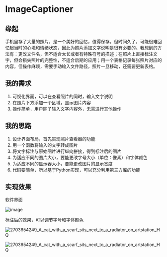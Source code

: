 # ImageCaptioner

## 缘起

手机里存了大量的照片，是一个美好的回忆，值得保存。但时间久了，可能很难回忆起当时的心境和情绪状态，因此为照片添加文字说明是很有必要的。我想到的方法有：更改文件名，但不适合太长或者有特殊符号的描述；在照片上直接标注文字，但会损失照片的完整性，不适合后期的应用；用一个表格记录每张照片对应的内容，但操作麻烦，需要手动输入文件路径，照片一旦移动，还需要更新表格。

## 我的需求

1. 可视化界面，可以在查看照片的同时，输入文字说明
2. 在照片下方添加一个区域，显示图片内容
3. 操作简单，用户除了输入文字内容外，无需进行其他操作

## 我的思路

1. 设计界面布局，首先实现照片查看器的功能
2. 用一个函数将输入的文字转成图片
3. 将文字标注与原始图片进行纵向拼接，得到标注后的图片
4. 为适应不同的图片大小，要能更改字号大小（单位：像素）和字体颜色
5. 为适应不同的显示器大小，要能更改图片的显示宽度
6. 代码要简单，所以基于Python实现，可以充分利用第三方库的功能

## 实现效果

软件界面

![image](https://github.com/nwuLiucy/ImageCaptioner/assets/53895985/24e6da3f-927d-4b68-af9b-c0b431d63bd5)

标注后的效果，可以调节字号和字体颜色

![2703654249_A_cat_with_a_scarf_sits_next_to_a_radiator_on_artstation_HQ](https://github.com/nwuLiucy/ImageCaptioner/assets/53895985/00b4b833-e137-4204-bd25-2e2b9835e313)

![2703654249_A_cat_with_a_scarf_sits_next_to_a_radiator_on_artstation_HQ](https://github.com/nwuLiucy/ImageCaptioner/assets/53895985/d5ac2391-fe5c-45e7-b98d-57a56de8e227)


